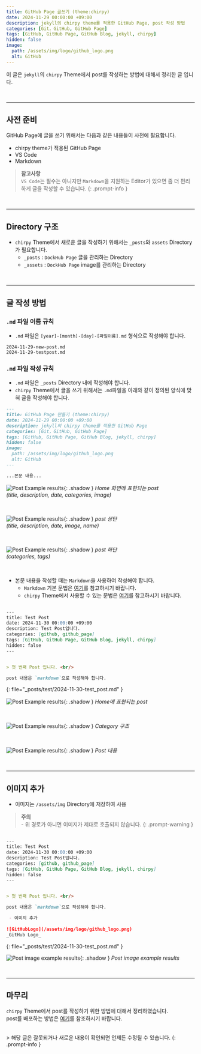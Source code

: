 ```yaml
---
title: GitHub Page 글쓰기 (theme:chirpy)
date: 2024-11-29 00:00:00 +09:00
description: jekyll의 chirpy theme를 적용한 GitHub Page, post 작성 방법
categories: [Git，GitHub, GitHub Page]
tags: [GitHub, GitHub Page, GitHub Blog, jekyll, chirpy]
hidden: false
image:
  path: /assets/img/logo/github_logo.png
  alt: GitHub
---
```


이 글은 `jekyll`의 `chirpy` Theme에서 post를 작성하는 방법에 대해서 정리한 글 입니다.

<br/>

---

## 사전 준비
GitHub Page에 글을 쓰기 위해서는 다음과 같은 내용들이 사전에 필요합니다.
- chirpy theme가 적용된 GitHub Page
- VS Code
- Markdown


> **참고사항**<br/>
> `VS Code`는 필수는 아니지만 `Markdown`을 지원하는 Editor가 있으면 좀 더 편리하게 글을 작성할 수 있습니다.
{: .prompt-info }

<br/>

---


## Directory 구조
- `chirpy` Theme에서 새로운 글을 작성하기 위해서는 `_posts`와 `assets` Directory가 필요합니다.
  - `_posts` : `DockHub Page` 글을 관리하는 Directory
  - `_assets` : `DockHub Page` image를 관리하는 Directory

<br/>

---

## 글 작성 방법
### `.md` 파일 이름 규칙
- `.md` 파일은 `[year]-[month]-[day]-[파일이름].md` 형식으로 작성해야 합니다.

```
2024-11-29-new-post.md
2024-11-29-testpost.md
```

### `.md` 파일 작성 규칙
- `.md` 파일은 `_posts` Directory 내에 작성해야 합니다.
- `chirpy` Theme에서 글을 쓰기 위해서는 `.md`파일을 아래와 같이 정의된 양식에 맞혀 글을 작성해야 합니다.

```markdown
---
title: GitHub Page 만들기 (theme:chirpy)
date: 2024-11-29 00:00:00 +09:00
description: jekyll의 chirpy theme를 적용한 GitHub Page
categories: [Git，GitHub, GitHub Page]
tags: [GitHub, GitHub Page, GitHub Blog, jekyll, chirpy]
hidden: false
image:
  path: /assets/img/logo/github_logo.png
  alt: GitHub
---

...본문 내용...
```

![Post Example results](/assets/img/posts/git_github/github-post_01.png){: .shadow }
_Home 화면에 표현되는 post<br/>(title, description, date, categories, image)_

<br/>

![Post Example results](/assets/img/posts/git_github/github-post_02.png){: .shadow }
_post 상단<br/>(title, description, date, image, name)_

<br/>

![Post Example results](/assets/img/posts/git_github/github-post_03.png){: .shadow }
_post 하단<br/>(categories, tags)_


<br/>


- 본문 내용을 작성할 때는 `Markdown`을 사용하여 작성해야 합니다.
  - `Markdown` 기본 문법은 [여기](https://devistory.github.io/posts/markdown-basic/ "markdown-basic")를 참고하시기 바랍니다.
  - `chirpy` Theme에서 사용할 수 있는 문법은 [여기](https://devistory.github.io/posts/markdown_chirpy/ "markdown-chirpy")를 참고하시기 바랍니다.

```markdown

---
title: Test Post
date: 2024-11-30 00:00:00 +09:00
description: Test Post입니다. 
categories: [github, github_page]
tags: [GitHub, GitHub Page, GitHub Blog, jekyll, chirpy]
hidden: false
---


> 첫 번째 Post 입니다. <br/>

post 내용은 `markdown`으로 작성해야 합니다.

```
{: file="_posts/test/2024-11-30-test_post.md" }

![Post Example results](/assets/img/posts/git_github/github-post_04.png){: .shadow }
_Home에 표현되는 post_

<br/>

![Post Example results](/assets/img/posts/git_github/github-post_05.png){: .shadow }
_Category 구조_

<br/>

![Post Example results](/assets/img/posts/git_github/github-post_06.png){: .shadow }
_Post 내용_


<br/>

---

## 이미지 추가
 - 이미지는 `/assets/img` Directory에 저장하여 사용

> **주의**<br/>
>  \- 위 경로가 아니면 이미지가 제대로 호출되지 않습니다.
{: .prompt-warning }

```markdown

---
title: Test Post
date: 2024-11-30 00:00:00 +09:00
description: Test Post입니다. 
categories: [github, github_page]
tags: [GitHub, GitHub Page, GitHub Blog, jekyll, chirpy]
hidden: false
---


> 첫 번째 Post 입니다. <br/>

post 내용은 `markdown`으로 작성해야 합니다.

 - 이미지 추가
  
![GitHubLogo](/assets/img/logo/github_logo.png)
_GitHub Logo_

```
{: file="_posts/test/2024-11-30-test_post.md" }

![Post image example results](/assets/img/posts/git_github/github-post_07.png){: .shadow }
_Post image example results_


<br/>

---

## 마무리
`chirpy` Theme에서 post를 작성하기 위한 방법에 대해서 정리하였습니다.<br/>
post를 배포하는 방법은 [여기](https://devistory.github.io/posts/github-page/#github-page-%EB%B0%B0%ED%8F%AC "github-page")를 참조하시기 바랍니다.


<br/>
> 해당 글은 잘못되거나 새로운 내용이 확인되면 언제든 수정될 수 있습니다.
{: .prompt-info }
<br/>